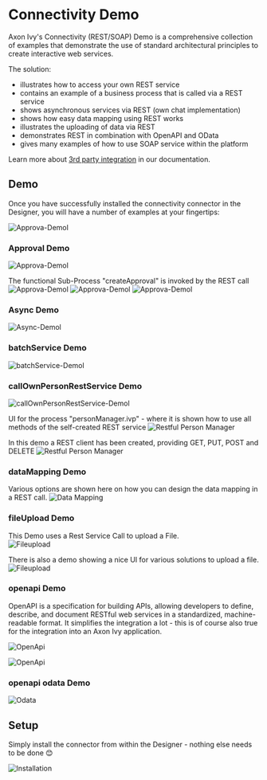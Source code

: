 # Connectivity Demo
Axon Ivy's Connectivity (REST/SOAP) Demo is a comprehensive collection of examples that demonstrate the use of standard architectural principles to create interactive web services.

The solution:
 
- illustrates how to access your own REST service
- contains an example of a business process that is called via a REST service
- shows asynchronous services via REST (own chat implementation)
- shows how easy data mapping using REST works
- illustrates the uploading of data via REST
- demonstrates REST in combination with OpenAPI and OData
- gives many examples of how to use SOAP service within the platform

Learn more about [3rd party integration](https://developer.axonivy.com/doc/9/concepts/3rd-party-integration/index.html) in our documentation.


## Demo

Once you have successfully installed the connectivity connector in the Designer, you will have a number of examples at your fingertips:

![Approva-Demol](connectivity-overview.png)

### Approval Demo
![Approva-Demol](connectivity-approval1.png)

The functional Sub-Process "createApproval" is invoked by the REST call
![Approva-Demol](connectivity-approval2.png)
![Approva-Demol](connectivity-approval3.png)
![Approva-Demol](connectivity-approval4.png)

### Async Demo
![Async-Demol](connectivity-async1.png)

### batchService Demo
![batchService-Demol](connectivity-batch1.png)

### callOwnPersonRestService Demo
![callOwnPersonRestService-Demol](connectivity-person1.png)

UI for the process "personManager.ivp" - where it is shown how to use all methods of the self-created REST service
![Restful Person Manager](connectivity-person2.png)

In this demo a REST client has been created, providing GET, PUT, POST and DELETE 
![Restful Person Manager](connectivity-person3.png)

### dataMapping Demo
Various options are shown here on how you can design the data mapping in a REST call.
![Data Mapping](connectivity-datamapping1.png)

### fileUpload Demo
This Demo uses a Rest Service Call to upload a File.  
![Fileupload](connectivity-upload1.png)

There is also a demo showing a nice UI for various solutions to upload a file.
![Fileupload](connectivity-upload2.png)

### openapi Demo

OpenAPI is a specification for building APIs, allowing developers to define, describe, and document RESTful web services in a standardized, machine-readable format. It simplifies the integration a lot - this is of course also true for the integration into an Axon Ivy application.  
  
![OpenApi](connectivity-openapi1.png)
  
![OpenApi](connectivity-openapi2.png)

### openapi odata Demo

![Odata](connectivity-odata1.png)

## Setup

Simply install the connector from within the Designer - nothing else needs to be done :blush:
  
![Installation](connectivity-installation.png)
